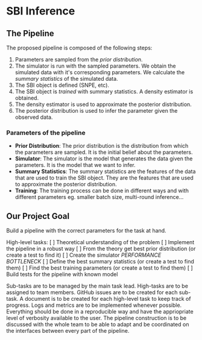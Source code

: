 # SBI Inference

## The Pipeline

The proposed pipeline is composed of the following steps:
1. Parameters are sampled from the *prior distribution*.
2. The simulator is run with the sampled parameters. We obtain the simulated data with it's corresponding parameters. We calculate the *summary statistics* of the simulated data.
3. The SBI object is defined (SNPE, etc).
4. The SBI object is *trained* with summary statistics. A density estimator is obtained.
5. The density estimator is used to approximate the posterior distribution.
6. The posterior distribution is used to infer the parameter given the observed data.


### Parameters of the pipeline

- **Prior Distribution**: The prior distribution is the distribution from which the parameters are sampled. It is the initial belief about the parameters.
- **Simulator**: The simulator is the model that generates the data given the parameters. It is the model that we want to infer.
- **Summary Statistics**: The summary statistics are the features of the data that are used to train the SBI object. They are the features that are used to approximate the posterior distribution.
- **Training**: The training process can be done in different ways and with different parameters eg. smaller batch size, multi-round inference...

## Our Project Goal

Build a pipeline with the correct parameters for the task at hand.

High-level tasks:
[ ] Theoretical understanding of the problem
[ ] Implement the pipeline in a robust way
[ ] From the theory get best prior distribution (or create a test to find it)
[ ] Create the simulator *PERFORMANCE BOTTLENECK*
[ ] Define the best summary statistics (or create a test to find them)
[ ] Find the best training parameters (or create a test to find them)
[ ] Build tests for the pipeline with known model

Sub-tasks are to be managed by the main task lead.
High-tasks are to be assigned to team members.
GitHub issues are to be created for each sub-task.
A document is to be created for each high-level task to keep track of progress.
Logs and metrics are to be implemented whenever possible.
Everything should be done in a reproducible way and have the appriopriate level of verbosity available to the user.
The pipeline construction is to be discussed with the whole team to be able to adapt and be coordinated on the interfaces between every part of the pipeline.